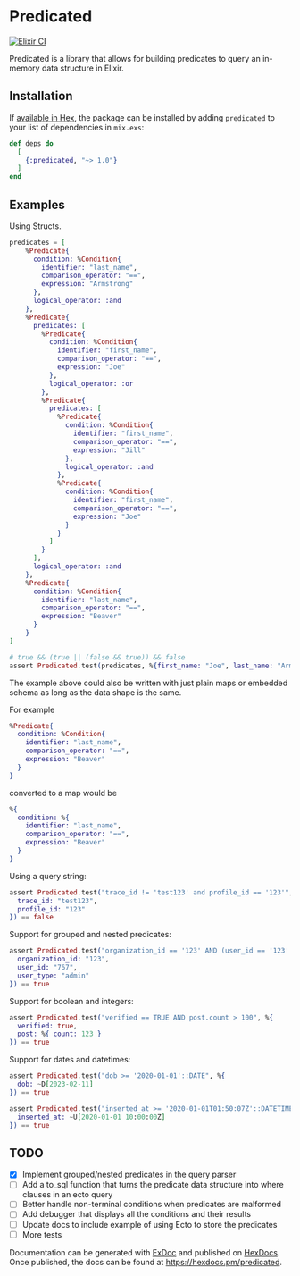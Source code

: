 # Predicated

[![Elixir CI](https://github.com/themusicman/predicated/actions/workflows/elixir.yml/badge.svg)](https://github.com/themusicman/predicated/actions/workflows/elixir.yml)

Predicated is a library that allows for building predicates to query an in-memory data structure in Elixir.

## Installation

If [available in Hex](https://hex.pm/packages/predicated), the package can be installed
by adding `predicated` to your list of dependencies in `mix.exs`:

```elixir
def deps do
  [
    {:predicated, "~> 1.0"}
  ]
end
```

## Examples

Using Structs.

```elixir
predicates = [
    %Predicate{
      condition: %Condition{
        identifier: "last_name",
        comparison_operator: "==",
        expression: "Armstrong"
      },
      logical_operator: :and
    },
    %Predicate{
      predicates: [
        %Predicate{
          condition: %Condition{
            identifier: "first_name",
            comparison_operator: "==",
            expression: "Joe"
          },
          logical_operator: :or
        },
        %Predicate{
          predicates: [
            %Predicate{
              condition: %Condition{
                identifier: "first_name",
                comparison_operator: "==",
                expression: "Jill"
              },
              logical_operator: :and
            },
            %Predicate{
              condition: %Condition{
                identifier: "first_name",
                comparison_operator: "==",
                expression: "Joe"
              }
            }
          ]
        }
      ],
      logical_operator: :and
    },
    %Predicate{
      condition: %Condition{
        identifier: "last_name",
        comparison_operator: "==",
        expression: "Beaver"
      }
    }
]

# true && (true || (false && true)) && false
assert Predicated.test(predicates, %{first_name: "Joe", last_name: "Armstrong"}) == false
```

The example above could also be written with just plain maps or embedded schema as long as the data shape is the same. 

For example

```elixir
%Predicate{
  condition: %Condition{
    identifier: "last_name",
    comparison_operator: "==",
    expression: "Beaver"
  }
}
```

converted to a map would be

```elixir
%{
  condition: %{
    identifier: "last_name",
    comparison_operator: "==",
    expression: "Beaver"
  }
}
```

Using a query string:

```elixir
assert Predicated.test("trace_id != 'test123' and profile_id == '123'", %{
  trace_id: "test123",
  profile_id: "123"
}) == false

```

Support for grouped and nested predicates:

```elixir
assert Predicated.test("organization_id == '123' AND (user_id == '123' OR user_id == '456' OR (user_type == 'admin' OR user_type == 'editor'))", %{
  organization_id: "123",
  user_id: "767",
  user_type: "admin"
}) == true

```

Support for boolean and integers:

```elixir
assert Predicated.test("verified == TRUE AND post.count > 100", %{
  verified: true,
  post: %{ count: 123 }
}) == true

```

Support for dates and datetimes:

```elixir
assert Predicated.test("dob >= '2020-01-01'::DATE", %{
  dob: ~D[2023-02-11]
}) == true
```

```elixir
assert Predicated.test("inserted_at >= '2020-01-01T01:50:07Z'::DATETIME", %{
  inserted_at: ~U[2020-01-01 10:00:00Z] 
}) == true
```


## TODO

- [x] Implement grouped/nested predicates in the query parser
- [ ] Add a to_sql function that turns the predicate data structure into where clauses in an ecto query
- [ ] Better handle non-terminal conditions when predicates are malformed
- [ ] Add debugger that displays all the conditions and their results
- [ ] Update docs to include example of using Ecto to store the predicates
- [ ] More tests

Documentation can be generated with [ExDoc](https://github.com/elixir-lang/ex_doc)
and published on [HexDocs](https://hexdocs.pm). Once published, the docs can
be found at <https://hexdocs.pm/predicated>.

